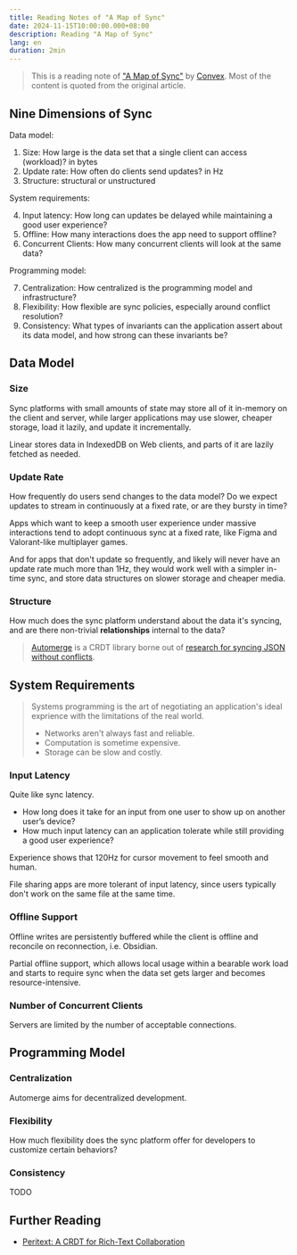 ```yaml
---
title: Reading Notes of "A Map of Sync"
date: 2024-11-15T10:00:00.000+08:00
description: Reading "A Map of Sync"
lang: en
duration: 2min
---
```


> This is a reading note of ["A Map of Sync"](https://stack.convex.dev/a-map-of-sync) by [Convex](https://www.convex.dev/). Most of the content is quoted from the original article.

## Nine Dimensions of Sync

Data model:

1. Size: How large is the data set that a single client can access (workload)? in bytes
2. Update rate: How often do clients send updates? in Hz
3. Structure: structural or unstructured

System requirements:

4. Input latency: How long can updates be delayed while maintaining a good user experience?
5. Offline: How many interactions does the app need to support offline?
6. Concurrent Clients: How many concurrent clients will look at the same data?

Programming model:

7. Centralization: How centralized is the programming model and infrastructure?
8. Flexibility: How flexible are sync policies, especially around conflict resolution?
9. Consistency: What types of invariants can the application assert about its data model, and how strong can these invariants be?

## Data Model

### Size

Sync platforms with small amounts of state may store all of it in-memory on the client and server, while larger applications may use slower, cheaper storage, load it lazily, and update it incrementally.

Linear stores data in IndexedDB on Web clients, and parts of it are lazily fetched as needed.

### Update Rate

How frequently do users send changes to the data model? Do we expect updates to stream in continuously at a fixed rate, or are they bursty in time?

Apps which want to keep a smooth user experience under massive interactions tend to adopt continuous sync at a fixed rate, like Figma and Valorant-like multiplayer games.

And for apps that don't update so frequently, and likely will never have an update rate much more than 1Hz, they would work well with a simpler in-time sync, and store data structures on slower storage and cheaper media.

### Structure

How much does the sync platform understand about the data it's syncing, and are there non-trivial **relationships** internal to the data?

> [Automerge](https://automerge.org/) is a CRDT library borne out of [research for syncing JSON without conflicts](https://arxiv.org/abs/1608.03960).

## System Requirements

> Systems programming is the art of negotiating an application's ideal exprience with the limitations of the real world.
> - Networks aren't always fast and reliable.
> - Computation is sometime expensive.
> - Storage can be slow and costly.

### Input Latency

Quite like sync latency.

- How long does it take for an input from one user to show up on another user’s device?
- How much input latency can an application tolerate while still providing a good user experience?

Experience shows that 120Hz for cursor movement to feel smooth and human.

File sharing apps are more tolerant of input latency, since users typically don't work on the same file at the same time.

### Offline Support

Offline writes are persistently buffered while the client is offline and reconcile on reconnection, i.e. Obsidian.

Partial offline support, which allows local usage within a bearable work load and starts to require sync when the data set gets larger and becomes resource-intensive.

### Number of Concurrent Clients

Servers are limited by the number of acceptable connections.

## Programming Model

### Centralization

Automerge aims for decentralized development.

### Flexibility

How much flexibility does the sync platform offer for developers to customize certain behaviors?

### Consistency

TODO

## Further Reading

- [Peritext: A CRDT for Rich-Text Collaboration](https://www.inkandswitch.com/peritext/)
